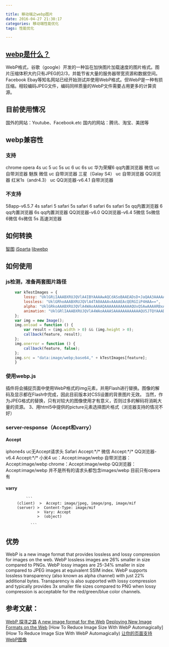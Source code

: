```yaml
---

title: 移动端之webp图片
date: 2016-04-27 21:38:17
categories: 移动端性能优化
tags: 性能优化

---
```


## [webp是什么？](http://baike.baidu.com/link?url=tL9ztrug4h__GQfPznbD0O4-6iDZ5eLEsXdHZ-3crUE0GTcwmwXPtZi4Yvu4P4H2iGq4ru9XNBPG21zYm9FHqa)
WebP格式，谷歌（google）开发的一种旨在加快图片加载速度的图片格式。图片压缩体积大约只有JPEG的2/3，并能节省大量的服务器带宽资源和数据空间。Facebook Ebay等知名网站已经开始测试并使用WebP格式。但WebP是一种有损压缩。相较编码JPEG文件，编码同样质量的WebP文件需要占用更多的计算资源。

## 目前使用情况
国外的网站：Youtube、Facebook.etc
国内的网站：腾讯、淘宝、美团等
 <!--more-->
## webp兼容性
### 支持
chrome opera
4s uc
5 uc
5s uc
6 uc
6s uc
华为荣耀6 qq内置浏览器 微信 uc 自带浏览器
魅族 微信 uc 自带浏览器
三星（Galay S4） uc 自带浏览器 QQ浏览器
红米1s（andr4.3） uc QQ浏览器-v6.4.1 自带浏览器

### 不支持
58app-v6.5.7
4s safari
5 safari
5s safari
6 safari
6s safari
5s qq内置浏览器
6 qq内置浏览器
6s qq内置浏览器
QQ浏览器-v6.0
QQ浏览器-v6.4
5微信
5s微信
6微信
6s微信
5s 高速浏览器
## 如何转换
[智图](http://zhitu.isux.us/)
[iSparta](http://isparta.github.io/)
[libwebp](https://storage.googleapis.com/downloads.webmproject.org/releases/webp/index.html)
## 如何使用
### js检测，准备两套图片路径

```js    
    var kTestImages = {
        lossy: "UklGRiIAAABXRUJQVlA4IBYAAAAwAQCdASoBAAEADsD+JaQAA3AAAAAA",
        lossless: "UklGRhoAAABXRUJQVlA4TA0AAAAvAAAAEAcQERGIiP4HAA==",
        alpha: "UklGRkoAAABXRUJQVlA4WAoAAAAQAAAAAAAAAAAAQUxQSAwAAAARBxAR/Q9ERP8DAABWUDggGAAAABQBAJ0BKgEAAQAAAP4AAA3AAP7mtQAAAA==",
        animation: "UklGRlIAAABXRUJQVlA4WAoAAAASAAAAAAAAAAAAQU5JTQYAAAD/////AABBTk1GJgAAAAAAAAAAAAAAAAAAAGQAAABWUDhMDQAAAC8AAAAQBxAREYiI/gcA"
    };
    var img = new Image();
    img.onload = function () {
        var result = (img.width > 0) && (img.height > 0);
        callback(feature, result);
    };
    img.onerror = function () {
        callback(feature, false);
    };
    img.src = "data:image/webp;base64," + kTestImages[feature];
    }
```

### 使用webp.js
插件将会捕捉页面中使用WebP格式的img元素，并用Flash进行替换。图像的解码及显示都在Flash中完成，因此目前版本对CSS设置的背景图片无效。
当然，作为JPEG格式的替换，只有对较大的图像使用才有意义，否则过多的解码将消耗大量的资源。
3、用html5中提供的picture元素选择图片格式（浏览器支持的情况不好）

### server-response（Accept和varry）
#### Accept
iphone4s
uc无Accept请求头
Safari Accept:\*/\*
微信 Accept:\*/\*
QQ浏览器-v6.4 Accept:\*/\*
小米4
uc：Accept:image/webp
自带浏览器：Accept:image/webp
chrome：Accept:image/webp
QQ浏览器：Accept:image/webp
并不是所有的请求头都包含images/webp 目前只有opera有
#### varry
             ```
         (client)  >  Accept: image/jpeg, image/png, image/mif
         (server) >  Content-Type: image/mif
                  >  Vary: Accept
                  >  (object)

               ```
## 优势
WebP is a new image format that provides lossless and lossy compression for images on the web. WebP lossless images are 26% smaller in size compared to PNGs. WebP lossy images are 25-34% smaller in size compared to JPEG images at equivalent SSIM index. WebP supports lossless transparency (also known as alpha channel) with just 22% additional bytes. Transparency is also supported with lossy compression and typically provides 3x smaller file sizes compared to PNG when lossy compression is acceptable for the red/green/blue color channels.


## 参考文献：
[WebP 探寻之路](http://isux.tencent.com/introduction-of-webp.html)
[A new image format for the Web](https://developers.google.com/speed/webp/)
[Deploying New Image Formats on the Web](https://www.igvita.com/2012/12/18/deploying-new-image-formats-on-the-web/)
[How To Reduce Image Size With WebP Automagically](How To Reduce Image Size With WebP Automagically)
[让你的页面支持WebP图像](http://www.etherdream.com/WebP/)

